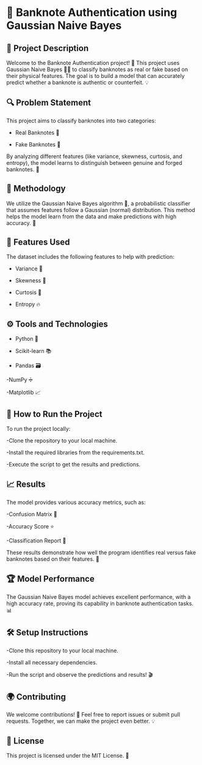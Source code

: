 # 🏦 Banknote Authentication using Gaussian Naive Bayes 

## 📜 Project Description

Welcome to the Banknote Authentication project! 🎉 This project uses Gaussian Naive Bayes 🧑‍💻 to classify banknotes as real or fake based on their physical features. The goal is to build a model that can accurately predict whether a banknote is authentic or counterfeit. 💡

## 🔍 Problem Statement

This project aims to classify banknotes into two categories:

- Real Banknotes 🏅

- Fake Banknotes 💸

By analyzing different features (like variance, skewness, curtosis, and entropy), the model learns to distinguish between genuine and forged banknotes. 🧐

## 🧠 Methodology

We utilize the Gaussian Naive Bayes algorithm 🔮, a probabilistic classifier that assumes features follow a Gaussian (normal) distribution. This method helps the model learn from the data and make predictions with high accuracy. 🤖

## 🧰 Features Used

The dataset includes the following features to help with prediction:

- Variance 📐

- Skewness 🎯

- Curtosis 🏁

- Entropy 🔥

## ⚙️ Tools and Technologies

- Python 🐍

- Scikit-learn 📚

- Pandas 🗃️

-NumPy ➗

-Matplotlib 📈

## 🚀 How to Run the Project

To run the project locally:

-Clone the repository to your local machine.

-Install the required libraries from the requirements.txt.

-Execute the script to get the results and predictions.

## 📈 Results

The model provides various accuracy metrics, such as:

-Confusion Matrix 🔢

-Accuracy Score ⭐

-Classification Report 📝

These results demonstrate how well the program identifies real versus fake banknotes based on their features. 🤝

## 🏆 Model Performance

The Gaussian Naive Bayes model achieves excellent performance, with a high accuracy rate, proving its capability in banknote authentication tasks. 📊

## 🛠️ Setup Instructions

-Clone this repository to your local machine.

-Install all necessary dependencies.

-Run the script and observe the predictions and results! 🎬

## 🌍 Contributing

We welcome contributions! 🙌 Feel free to report issues or submit pull requests. Together, we can make the project even better. 💡

## 📄 License

This project is licensed under the MIT License. 📝


